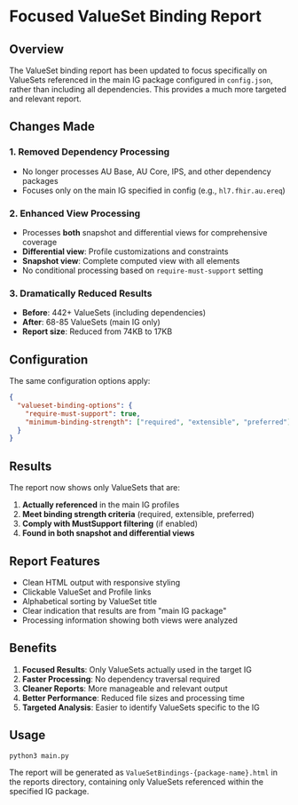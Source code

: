 # Focused ValueSet Binding Report

## Overview

The ValueSet binding report has been updated to focus specifically on ValueSets referenced in the main IG package configured in `config.json`, rather than including all dependencies. This provides a much more targeted and relevant report.

## Changes Made

### 1. **Removed Dependency Processing**
- No longer processes AU Base, AU Core, IPS, and other dependency packages
- Focuses only on the main IG specified in config (e.g., `hl7.fhir.au.ereq`)

### 2. **Enhanced View Processing**
- Processes **both** snapshot and differential views for comprehensive coverage
- **Differential view**: Profile customizations and constraints
- **Snapshot view**: Complete computed view with all elements
- No conditional processing based on `require-must-support` setting

### 3. **Dramatically Reduced Results**
- **Before**: 442+ ValueSets (including dependencies)
- **After**: 68-85 ValueSets (main IG only)
- **Report size**: Reduced from 74KB to 17KB

## Configuration

The same configuration options apply:

```json
{
  "valueset-binding-options": {
    "require-must-support": true,
    "minimum-binding-strength": ["required", "extensible", "preferred"]
  }
}
```

## Results

The report now shows only ValueSets that are:
1. **Actually referenced** in the main IG profiles
2. **Meet binding strength criteria** (required, extensible, preferred)
3. **Comply with MustSupport filtering** (if enabled)
4. **Found in both snapshot and differential views**

## Report Features

- Clean HTML output with responsive styling
- Clickable ValueSet and Profile links
- Alphabetical sorting by ValueSet title
- Clear indication that results are from "main IG package"
- Processing information showing both views were analyzed

## Benefits

1. **Focused Results**: Only ValueSets actually used in the target IG
2. **Faster Processing**: No dependency traversal required
3. **Cleaner Reports**: More manageable and relevant output
4. **Better Performance**: Reduced file sizes and processing time
5. **Targeted Analysis**: Easier to identify ValueSets specific to the IG

## Usage

```bash
python3 main.py
```

The report will be generated as `ValueSetBindings-{package-name}.html` in the reports directory, containing only ValueSets referenced within the specified IG package.
